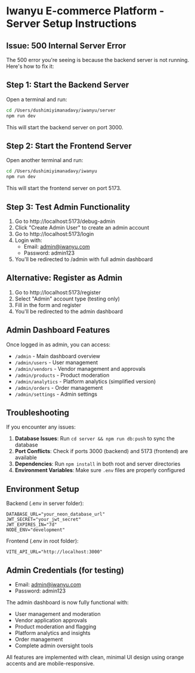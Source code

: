 # Iwanyu E-commerce Platform - Server Setup Instructions

## Issue: 500 Internal Server Error

The 500 error you're seeing is because the backend server is not running. Here's how to fix it:

## Step 1: Start the Backend Server

Open a terminal and run:
```bash
cd /Users/dushimiyimanadavy/iwanyu/server
npm run dev
```

This will start the backend server on port 3000.

## Step 2: Start the Frontend Server

Open another terminal and run:
```bash
cd /Users/dushimiyimanadavy/iwanyu
npm run dev
```

This will start the frontend server on port 5173.

## Step 3: Test Admin Functionality

1. Go to http://localhost:5173/debug-admin
2. Click "Create Admin User" to create an admin account
3. Go to http://localhost:5173/login
4. Login with:
   - Email: admin@iwanyu.com
   - Password: admin123
5. You'll be redirected to /admin with full admin dashboard

## Alternative: Register as Admin

1. Go to http://localhost:5173/register
2. Select "Admin" account type (testing only)
3. Fill in the form and register
4. You'll be redirected to the admin dashboard

## Admin Dashboard Features

Once logged in as admin, you can access:
- `/admin` - Main dashboard overview
- `/admin/users` - User management
- `/admin/vendors` - Vendor management and approvals
- `/admin/products` - Product moderation
- `/admin/analytics` - Platform analytics (simplified version)
- `/admin/orders` - Order management
- `/admin/settings` - Admin settings

## Troubleshooting

If you encounter any issues:

1. **Database Issues**: Run `cd server && npm run db:push` to sync the database
2. **Port Conflicts**: Check if ports 3000 (backend) and 5173 (frontend) are available
3. **Dependencies**: Run `npm install` in both root and server directories
4. **Environment Variables**: Make sure `.env` files are properly configured

## Environment Setup

Backend (.env in server folder):
```
DATABASE_URL="your_neon_database_url"
JWT_SECRET="your_jwt_secret"
JWT_EXPIRES_IN="7d"
NODE_ENV="development"
```

Frontend (.env in root folder):
```
VITE_API_URL="http://localhost:3000"
```

## Admin Credentials (for testing)

- Email: admin@iwanyu.com
- Password: admin123

The admin dashboard is now fully functional with:
- User management and moderation
- Vendor application approvals
- Product moderation and flagging
- Platform analytics and insights
- Order management
- Complete admin oversight tools

All features are implemented with clean, minimal UI design using orange accents and are mobile-responsive.
